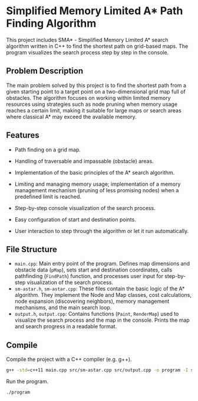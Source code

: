 # Simplified Memory Limited A* Path Finding Algorithm

This project includes SMA* - Simplified Memory Limited A* search algorithm written in C++ to find the shortest path on grid-based maps. The program visualizes the search process step by step in the console.

## Problem Description

The main problem solved by this project is to find the shortest path from a given starting point to a target point on a two-dimensional grid map full of obstacles. The algorithm focuses on working within limited memory resources using strategies such as node pruning when memory usage reaches a certain limit, making it suitable for large maps or search areas where classical A* may exceed the available memory.

## Features

* Path finding on a grid map.

* Handling of traversable and impassable (obstacle) areas.

* Implementation of the basic principles of the A* search algorithm.

* Limiting and managing memory usage; implementation of a memory management mechanism (pruning of less promising nodes) when a predefined limit is reached.
* Step-by-step console visualization of the search process.

* Easy configuration of start and destination points.

* User interaction to step through the algorithm or let it run automatically.

## File Structure

* `main.cpp`: Main entry point of the program. Defines map dimensions and obstacle data (`pMap`), sets start and destination coordinates, calls pathfinding (`FindPath`) function, and processes user input for step-by-step visualization of the search process.
* `sm-astar.h`, `sm-astar.cpp`: These files contain the basic logic of the A* algorithm. They implement the Node and Map classes, cost calculations, node expansion (discovering neighbors), memory management mechanisms, and the main search loop.
* `output.h`, `output.cpp`: Contains functions (`Paint`, `RenderMap`) used to visualize the search process and the map in the console. Prints the map and search progress in a readable format.

## Compile

Compile the project with a C++ compiler (e.g. g++).
```bash
g++ -std=c++11 main.cpp src/sm-astar.cpp src/output.cpp -o program -I src -Wall
```

Run the program.
```bash
./program
```
